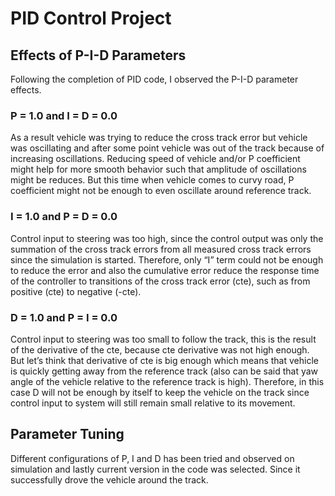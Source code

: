 # PID Control Project
## Effects of P-I-D Parameters
Following the completion of PID code, I observed the P-I-D parameter effects.
### P = 1.0 and I = D = 0.0
As a result vehicle was trying to reduce the cross track error but vehicle was oscillating and after some point vehicle was out of the track because of increasing oscillations. Reducing speed of vehicle and/or P coefficient might help for more smooth behavior such that amplitude of oscillations might be reduces. But this time when vehicle comes to curvy road, P coefficient might not be enough to even oscillate around reference track. 
### I = 1.0 and P = D = 0.0
Control input to steering was too high, since the control output was only the summation of the cross track errors from all measured cross track errors since the simulation is started. Therefore, only “I” term could not be enough to reduce the error and also the cumulative error reduce the response time of the controller to transitions of the cross track error (cte), such as from positive (cte) to negative (-cte). 
### D = 1.0 and P = I = 0.0
Control input to steering was too small to follow the track, this is the result of the derivative of the cte, because cte derivative was not high enough. But let’s think that derivative of cte is big enough which means that vehicle is quickly getting away from the reference track (also can be said that yaw angle of the vehicle relative to the reference track is high). Therefore, in this case D will not be enough by itself to keep the vehicle on the track since control input to system will still remain small relative to its movement.
## Parameter Tuning
Different configurations of P, I and D has been tried and observed on simulation and lastly current version in the code was selected. Since it successfully drove the vehicle around the track.

  